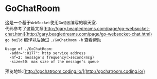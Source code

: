 GoChatRoom
==========

这是一个基于`WebSocket`使用`Go语言`编写的聊天室.  
代码参考了这篇文章[http://gary.beagledreams.com/page/go-websocket-chat.html](http://gary.beagledreams.com/page/go-websocket-chat.html)  
`go build` 编译以后通过 `./GoChatRoom -h` 查看帮助  

	Usage of ./GoChatRoom:
	  -addr=":8177": http service address
	  -mf=2: message's frequency(>second/msg)
	  -size=50: max size of the message's queue
	
预览地址:[http://gochatroom.coding.io/](http://gochatroom.coding.io/)

